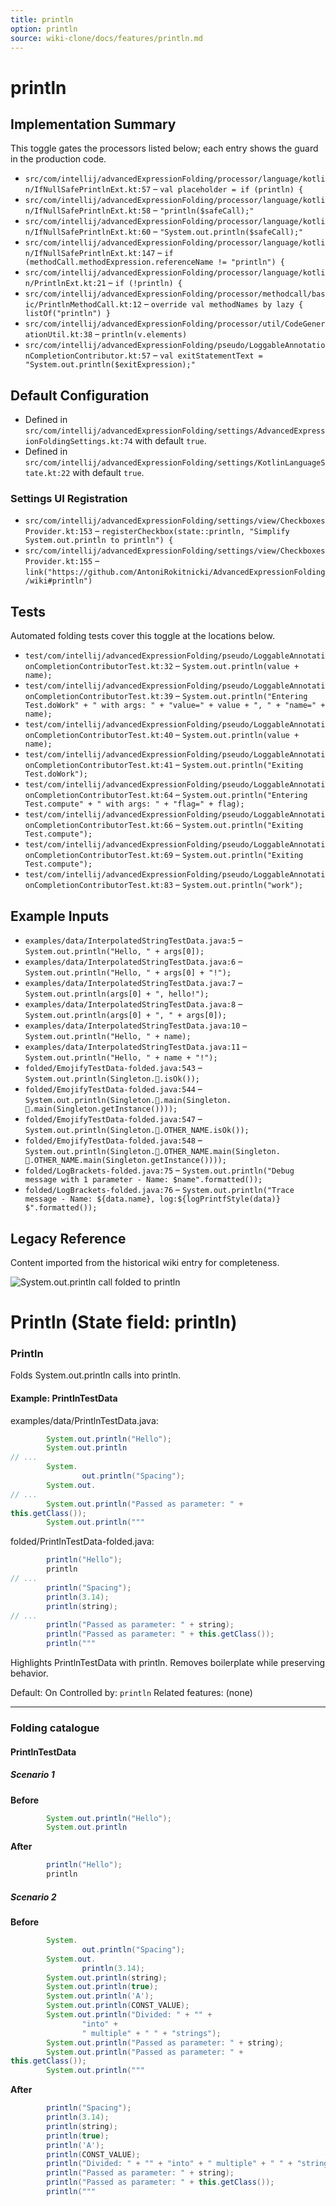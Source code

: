 ```yaml
---
title: println
option: println
source: wiki-clone/docs/features/println.md
---
```

# println

## Implementation Summary

This toggle gates the processors listed below; each entry shows the guard in the production code.

- `src/com/intellij/advancedExpressionFolding/processor/language/kotlin/IfNullSafePrintlnExt.kt:57` – `val placeholder = if (println) {`
- `src/com/intellij/advancedExpressionFolding/processor/language/kotlin/IfNullSafePrintlnExt.kt:58` – `"println($safeCall);"`
- `src/com/intellij/advancedExpressionFolding/processor/language/kotlin/IfNullSafePrintlnExt.kt:60` – `"System.out.println($safeCall);"`
- `src/com/intellij/advancedExpressionFolding/processor/language/kotlin/IfNullSafePrintlnExt.kt:147` – `if (methodCall.methodExpression.referenceName != "println") {`
- `src/com/intellij/advancedExpressionFolding/processor/language/kotlin/PrintlnExt.kt:21` – `if (!println) {`
- `src/com/intellij/advancedExpressionFolding/processor/methodcall/basic/PrintlnMethodCall.kt:12` – `override val methodNames by lazy { listOf("println") }`
- `src/com/intellij/advancedExpressionFolding/processor/util/CodeGenerationUtil.kt:38` – `println(v.elements)`
- `src/com/intellij/advancedExpressionFolding/pseudo/LoggableAnnotationCompletionContributor.kt:57` – `val exitStatementText = "System.out.println($exitExpression);"`

## Default Configuration

- Defined in `src/com/intellij/advancedExpressionFolding/settings/AdvancedExpressionFoldingSettings.kt:74` with default `true`.
- Defined in `src/com/intellij/advancedExpressionFolding/settings/KotlinLanguageState.kt:22` with default `true`.

### Settings UI Registration

- `src/com/intellij/advancedExpressionFolding/settings/view/CheckboxesProvider.kt:153` – `registerCheckbox(state::println, "Simplify System.out.println to println") {`
- `src/com/intellij/advancedExpressionFolding/settings/view/CheckboxesProvider.kt:155` – `link("https://github.com/AntoniRokitnicki/AdvancedExpressionFolding/wiki#println")`

## Tests

Automated folding tests cover this toggle at the locations below.

- `test/com/intellij/advancedExpressionFolding/pseudo/LoggableAnnotationCompletionContributorTest.kt:32` – `System.out.println(value + name);`
- `test/com/intellij/advancedExpressionFolding/pseudo/LoggableAnnotationCompletionContributorTest.kt:39` – `System.out.println("Entering Test.doWork" + " with args: " + "value=" + value + ", " + "name=" + name);`
- `test/com/intellij/advancedExpressionFolding/pseudo/LoggableAnnotationCompletionContributorTest.kt:40` – `System.out.println(value + name);`
- `test/com/intellij/advancedExpressionFolding/pseudo/LoggableAnnotationCompletionContributorTest.kt:41` – `System.out.println("Exiting Test.doWork");`
- `test/com/intellij/advancedExpressionFolding/pseudo/LoggableAnnotationCompletionContributorTest.kt:64` – `System.out.println("Entering Test.compute" + " with args: " + "flag=" + flag);`
- `test/com/intellij/advancedExpressionFolding/pseudo/LoggableAnnotationCompletionContributorTest.kt:66` – `System.out.println("Exiting Test.compute");`
- `test/com/intellij/advancedExpressionFolding/pseudo/LoggableAnnotationCompletionContributorTest.kt:69` – `System.out.println("Exiting Test.compute");`
- `test/com/intellij/advancedExpressionFolding/pseudo/LoggableAnnotationCompletionContributorTest.kt:83` – `System.out.println("work");`

## Example Inputs

- `examples/data/InterpolatedStringTestData.java:5` – `System.out.println("Hello, " + args[0]);`
- `examples/data/InterpolatedStringTestData.java:6` – `System.out.println("Hello, " + args[0] + "!");`
- `examples/data/InterpolatedStringTestData.java:7` – `System.out.println(args[0] + ", hello!");`
- `examples/data/InterpolatedStringTestData.java:8` – `System.out.println(args[0] + ", " + args[0]);`
- `examples/data/InterpolatedStringTestData.java:10` – `System.out.println("Hello, " + name);`
- `examples/data/InterpolatedStringTestData.java:11` – `System.out.println("Hello, " + name + "!");`
- `folded/EmojifyTestData-folded.java:543` – `System.out.println(Singleton.🧍.isOk());`
- `folded/EmojifyTestData-folded.java:544` – `System.out.println(Singleton.🧍.main(Singleton.🧍.main(Singleton.getInstance())));`
- `folded/EmojifyTestData-folded.java:547` – `System.out.println(Singleton.🧍.OTHER_NAME.isOk());`
- `folded/EmojifyTestData-folded.java:548` – `System.out.println(Singleton.🧍.OTHER_NAME.main(Singleton.🧍.OTHER_NAME.main(Singleton.getInstance())));`
- `folded/LogBrackets-folded.java:75` – `System.out.println("Debug message with 1 parameter - Name: $name".formatted());`
- `folded/LogBrackets-folded.java:76` – `System.out.println("Trace message - Name: ${data.name}, log:${logPrintfStyle(data)}    $".formatted());`

## Legacy Reference

Content imported from the historical wiki entry for completeness.

![System.out.println call folded to println](https://github.com/AntoniRokitnicki/AdvancedExpressionFolding/assets/3055326/75a5224f-7b52-4b71-9774-2814e8a867ba)

# Println (State field: println)

### Println
Folds System.out.println calls into println.

#### Example: PrintlnTestData

examples/data/PrintlnTestData.java:
```java
        System.out.println("Hello");
        System.out.println
// ...
        System.
                out.println("Spacing");
        System.out.
// ...
        System.out.println("Passed as parameter: " +
this.getClass());
        System.out.println("""
```

folded/PrintlnTestData-folded.java:
```java
        println("Hello");
        println
// ...
        println("Spacing");
        println(3.14);
        println(string);
// ...
        println("Passed as parameter: " + string);
        println("Passed as parameter: " + this.getClass());
        println("""
```

Highlights PrintlnTestData with println.
Removes boilerplate while preserving behavior.

Default: On
Controlled by: `println`
Related features: (none)

---
### Folding catalogue

#### PrintlnTestData

##### Scenario 1

**Before**
```java
        System.out.println("Hello");
        System.out.println
```

**After**
```java
        println("Hello");
        println
```


##### Scenario 2

**Before**
```java
        System.
                out.println("Spacing");
        System.out.
                println(3.14);
        System.out.println(string);
        System.out.println(true);
        System.out.println('A');
        System.out.println(CONST_VALUE);
        System.out.println("Divided: " + "" +
                "into" +
                " multiple" + " " + "strings");
        System.out.println("Passed as parameter: " + string);
        System.out.println("Passed as parameter: " +
this.getClass());
        System.out.println("""
```

**After**
```java
        println("Spacing");
        println(3.14);
        println(string);
        println(true);
        println('A');
        println(CONST_VALUE);
        println("Divided: " + "" + "into" + " multiple" + " " + "strings");
        println("Passed as parameter: " + string);
        println("Passed as parameter: " + this.getClass());
        println("""
```
